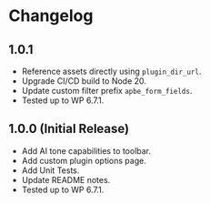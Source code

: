 # Changelog

## 1.0.1
* Reference assets directly using `plugin_dir_url`.
* Upgrade CI/CD build to Node 20.
* Update custom filter prefix `apbe_form_fields`.
* Tested up to WP 6.7.1.

## 1.0.0 (Initial Release)
* Add AI tone capabilities to toolbar.
* Add custom plugin options page.
* Add Unit Tests.
* Update README notes.
* Tested up to WP 6.7.1.
